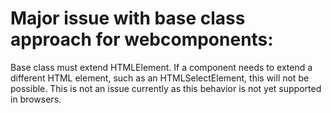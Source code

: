 # Major issue with base class approach for webcomponents:
Base class must extend HTMLElement. If a component needs to extend
a different HTML element, such as an HTMLSelectElement, this will
not be possible. This is not an issue currently as this behavior is not yet supported in browsers.
